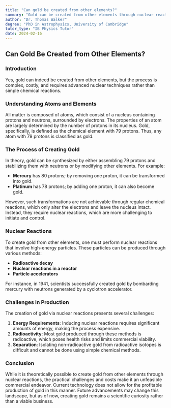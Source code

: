 ```yaml
---
title: "Can gold be created from other elements?"
summary: "Gold can be created from other elements through nuclear reactions, but the process is expensive and currently not commercially viable. While adding or removing protons from a nucleus can create gold, it requires high-energy particles and results in mostly radioactive gold, which is hazardous and cannot be sold."
author: "Dr. Thomas Walker"
degree: "PhD in Astrophysics, University of Cambridge"
tutor_type: "IB Physics Tutor"
date: 2024-02-16
---
```


## Can Gold Be Created from Other Elements?

### Introduction
Yes, gold can indeed be created from other elements, but the process is complex, costly, and requires advanced nuclear techniques rather than simple chemical reactions. 

### Understanding Atoms and Elements
All matter is composed of atoms, which consist of a nucleus containing protons and neutrons, surrounded by electrons. The properties of an atom are largely determined by the number of protons in its nucleus. Gold, specifically, is defined as the chemical element with 79 protons. Thus, any atom with 79 protons is classified as gold.

### The Process of Creating Gold
In theory, gold can be synthesized by either assembling 79 protons and stabilizing them with neutrons or by modifying other elements. For example:
- **Mercury** has 80 protons; by removing one proton, it can be transformed into gold.
- **Platinum** has 78 protons; by adding one proton, it can also become gold.

However, such transformations are not achievable through regular chemical reactions, which only alter the electrons and leave the nucleus intact. Instead, they require nuclear reactions, which are more challenging to initiate and control.

### Nuclear Reactions
To create gold from other elements, one must perform nuclear reactions that involve high-energy particles. These particles can be produced through various methods:
- **Radioactive decay**
- **Nuclear reactions in a reactor**
- **Particle accelerators**

For instance, in 1941, scientists successfully created gold by bombarding mercury with neutrons generated by a cyclotron accelerator. 

### Challenges in Production
The creation of gold via nuclear reactions presents several challenges:
1. **Energy Requirements**: Inducing nuclear reactions requires significant amounts of energy, making the process expensive.
2. **Radioactivity**: Most gold produced through these methods is radioactive, which poses health risks and limits commercial viability.
3. **Separation**: Isolating non-radioactive gold from radioactive isotopes is difficult and cannot be done using simple chemical methods.

### Conclusion
While it is theoretically possible to create gold from other elements through nuclear reactions, the practical challenges and costs make it an unfeasible commercial endeavor. Current technology does not allow for the profitable production of gold in this manner. Future advancements may change this landscape, but as of now, creating gold remains a scientific curiosity rather than a viable business.
    